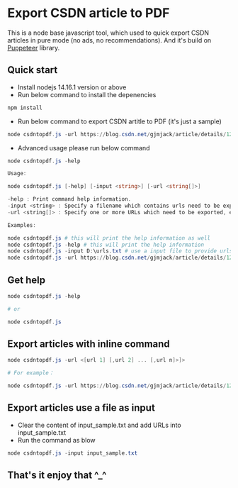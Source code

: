 # Export CSDN article to PDF

This is a node base javascript tool, which used to quick export CSDN articles in pure mode (no ads, no recommendations). And it's build on [Puppeteer](http://www.puppeteerjs.com/) library.

## Quick start

- Install nodejs 14.16.1 version or above
- Run below command to install the depenencies

```powershell
npm install
```
- Run below command to export CSDN artitle to PDF (it's just a sample)

```powershell
node csdntopdf.js -url https://blog.csdn.net/gjmjack/article/details/120338321
```

- Advanced usage please run below command

``` powershell
node csdntopdf.js -help

Usage:

node csdntopdf.js [-help] [-input <string>] [-url <string[]>]

-help : Print command help information.
-input <string> : Specify a filename which contains urls need to be exported.
-url <string[]> : Specify one or more URLs which need to be exported, each URL will be separated by ','. 

Examples:

node csdntopdf.js # this will print the help information as well
node csdntopdf.js -help # this will print the help information
node csdntopdf.js -input D:\urls.txt # use a input file to provide urls
node csdntopdf.js -url https://blog.csdn.net/gjmjack/article/details/120338321 # use inline command to export pages

```

## Get help

```powershell
node csdntopdf.js -help 

# or

node csdntopdf.js
```

## Export articles with inline command

```powershell
node csdntopdf.js -url <[url 1] [,url 2] ... [,url n]>]>

# For example：

node csdntopdf.js -url https://blog.csdn.net/gjmjack/article/details/120338321,https://blog.csdn.net/gjmjack/article/details/118695137

```

## Export articles use a file as input

- Clear the content of input_sample.txt and add URLs into input_sample.txt
- Run the command as blow

```powershell
node csdntopdf.js -input input_sample.txt
```

## That's it enjoy that ^_^
